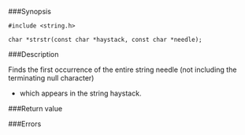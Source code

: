###Synopsis

`#include <string.h>`

`char *strstr(const char *haystack, const char *needle);`

###Description

Finds the first occurrence of the entire string needle (not including the terminating null character)
 * which appears in the string haystack.

###Return value

###Errors